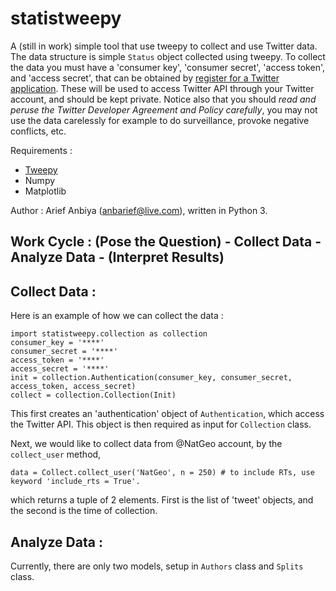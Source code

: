# statistweepy
A (still in work) simple tool that use tweepy to collect and use Twitter data. The data structure is simple `Status` object collected using tweepy. To collect the data you must have a 'consumer key', 'consumer secret', 'access token', and 'access secret', that can be obtained by [register for a Twitter application](http://apps.twitter.com/). These will be used to access Twitter API through your Twitter account, and should be kept private. Notice also that you should *read and peruse the Twitter Developer Agreement and Policy carefully*, you may not use the data carelessly for example to do surveillance, provoke negative conflicts, etc.

Requirements :
- [Tweepy](http://docs.tweepy.org/en/v3.5.0/)
- Numpy
- Matplotlib

Author : Arief Anbiya (anbarief@live.com), written in Python 3.

## Work Cycle : (Pose the Question) - Collect Data - Analyze Data - (Interpret Results)

## Collect Data :

Here is an example of how we can collect the data : 

```
import statistweepy.collection as collection
consumer_key = '****'
consumer_secret = '****'
access_token = '****'
access_secret = '****'
init = collection.Authentication(consumer_key, consumer_secret, access_token, access_secret) 
collect = collection.Collection(Init)
```
This first creates an 'authentication' object of `Authentication`, which access the Twitter API. This object is then required as input for `Collection` class. 

Next, we would like to collect data from @NatGeo account, by the `collect_user` method,

`data = Collect.collect_user('NatGeo', n = 250) # to include RTs, use keyword 'include_rts = True'.`

which returns a tuple of 2 elements. First is the list of 'tweet' objects, and the second is the time of collection.

## Analyze Data :

Currently, there are only two models, setup in `Authors` class and `Splits` class. 
